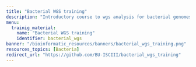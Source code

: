 ```yaml
---
title: "Bacterial WGS training"
description: "Introductory course to wgs analysis for bacterial genomes, including outbreak investigation."
menu:
  trainig_material:
    name: "Bacterial WGS training"
    identifier: bacterial_wgs
banner: "/bioinformatic_resources/banners/bacterial_wgs_training.png"
resources_topics: [Bacteria]
redirect_url: "https://github.com/BU-ISCIII/bacterial_wgs_training"
---
```

